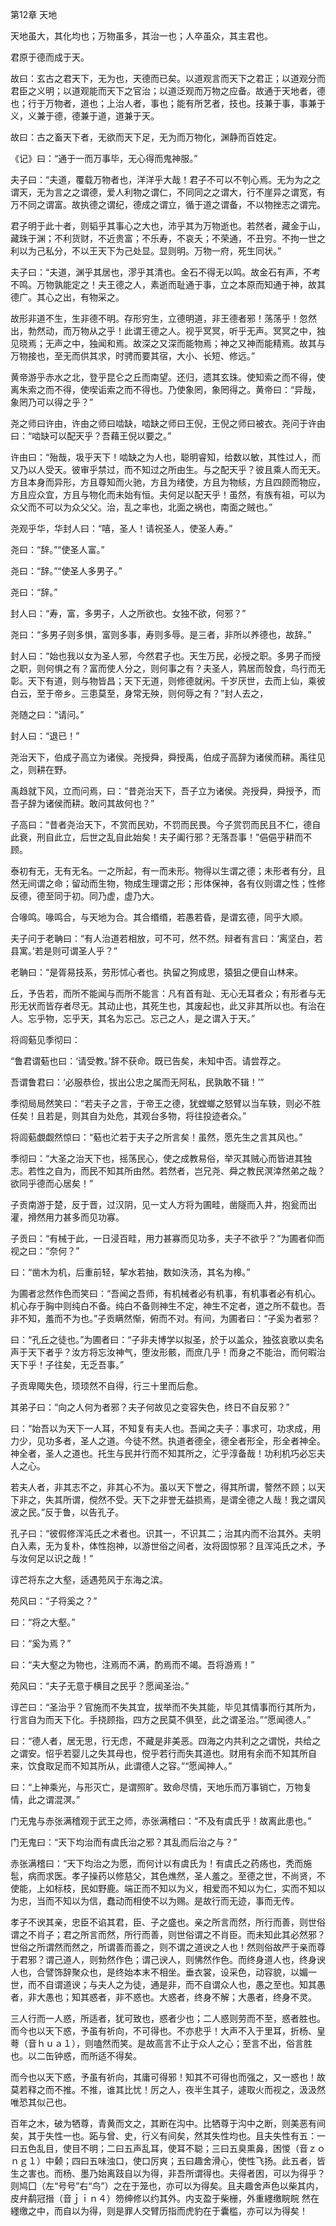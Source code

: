 第12章 天地

天地虽大，其化均也；万物虽多，其治一也；人卒虽众，其主君也。

君原于德而成于天。

故曰：玄古之君天下，无为也，天德而已矣。以道观言而天下之君正；以道观分而君臣之义明；以道观能而天下之官治；以道泛观而万物之应备。故通于天地者，德也；行于万物者，道也；上治人者，事也；能有所艺者，技也。技兼于事，事兼于义，义兼于德，德兼于道，道兼于天。

故曰：古之畜天下者，无欲而天下足，无为而万物化，渊静而百姓定。

《记》曰：“通于一而万事毕，无心得而鬼神服。”

夫子曰：“夫道，覆载万物者也，洋洋乎大哉！君子不可以不刳心焉。无为为之之谓天，无为言之之谓德，爱人利物之谓仁，不同同之之谓大，行不崖异之谓宽，有万不同之谓富。故执德之谓纪，德成之谓立，循于道之谓备，不以物挫志之谓完。

君子明于此十者，则韬乎其事心之大也，沛乎其为万物逝也。若然者，藏金于山，藏珠于渊；不利货财，不近贵富；不乐寿，不哀夭；不荣通，不丑穷。不拘一世之利以为己私分，不以王天下为己处显。显则明。万物一府，死生同状。”

夫子曰：“夫道，渊乎其居也，漻乎其清也。金石不得无以鸣。故金石有声，不考不鸣。万物孰能定之！夫王德之人，素逝而耻通于事，立之本原而知通于神，故其德广。其心之出，有物采之。

故形非道不生，生非德不明。存形穷生，立德明道，非王德者邪！荡荡乎！忽然出，勃然动，而万物从之乎！此谓王德之人。视乎冥冥，听乎无声。冥冥之中，独见晓焉；无声之中，独闻和焉。故深之又深而能物焉；神之又神而能精焉。故其与万物接也，至无而供其求，时骋而要其宿，大小、长短、修远。”

黄帝游乎赤水之北，登乎昆仑之丘而南望。还归，遗其玄珠。使知索之而不得，使离朱索之而不得，使喫诟索之而不得也。乃使象罔，象罔得之。黄帝曰：“异哉，象罔乃可以得之乎？”

尧之师曰许由，许由之师曰啮缺，啮缺之师曰王倪，王倪之师曰被衣。尧问于许由曰：“啮缺可以配天乎？吾藉王倪以要之。”

许由曰：“殆哉，圾乎天下！啮缺之为人也，聪明睿知，给数以敏，其性过人，而又乃以人受天。彼审乎禁过，而不知过之所由生。与之配天乎？彼且乘人而无天。方且本身而异形，方且尊知而火驰，方且为绪使，方且为物絯，方且四顾而物应，方且应众宜，方且与物化而未始有恒。夫何足以配天乎！虽然，有族有祖，可以为众父而不可以为众父父。治，乱之率也，北面之祸也，南面之贼也。”

尧观乎华，华封人曰：“嘻，圣人！请祝圣人，使圣人寿。”

尧曰：“辞。”“使圣人富。”

尧曰：“辞。”“使圣人多男子。”

尧曰：“辞。”

封人曰：“寿，富，多男子，人之所欲也。女独不欲，何邪？”

尧曰：“多男子则多惧，富则多事，寿则多辱。是三者，非所以养德也，故辞。”

封人曰：“始也我以女为圣人邪，今然君子也。天生万民，必授之职。多男子而授之职，则何惧之有？富而使人分之，则何事之有？夫圣人，鹑居而彀食，鸟行而无彰。天下有道，则与物皆昌；天下无道，则修德就闲。千岁厌世，去而上仙，乘彼白云，至于帝乡。三患莫至，身常无殃，则何辱之有？”封人去之，

尧随之曰：“请问。”

封人曰：“退已！”

尧治天下，伯成子高立为诸侯。尧授舜，舜授禹，伯成子高辞为诸侯而耕。禹往见之，则耕在野。

禹趋就下风，立而问焉，曰：“昔尧治天下，吾子立为诸侯。尧授舜，舜授予，而吾子辞为诸侯而耕。敢问其故何也？”

子高曰：“昔者尧治天下，不赏而民劝，不罚而民畏。今子赏罚而民且不仁，德自此衰，刑自此立，后世之乱自此始矣！夫子阖行邪？无落吾事！”俋俋乎耕而不顾。

泰初有无，无有无名。一之所起，有一而未形。物得以生谓之德；未形者有分，且然无间谓之命；留动而生物，物成生理谓之形；形体保神，各有仪则谓之性；性修反德，德至同于初。同乃虚，虚乃大。

合喙鸣。喙鸣合，与天地为合。其合缗缗，若愚若昏，是谓玄德，同乎大顺。

夫子问于老聃曰：“有人治道若相放，可不可，然不然。辩者有言曰：‘离坚白，若县寓。’若是则可谓圣人乎？”

老聃曰：“是胥易技系，劳形怵心者也。执留之狗成思，猿狙之便自山林来。

丘，予告若，而所不能闻与而所不能言：凡有首有趾、无心无耳者众；有形者与无形无状而皆存者尽无。其动止也，其死生也，其废起也，此又非其所以也。有治在人。忘乎物，忘乎天，其名为忘己。忘己之人，是之谓入于天。”

将闾葂见季彻曰：

“鲁君谓葂也曰：‘请受教。’辞不获命。既已告矣，未知中否。请尝荐之。

吾谓鲁君曰：‘必服恭俭，拔出公忠之属而无阿私，民孰敢不辑！’”

季彻局局然笑曰：“若夫子之言，于帝王之德，犹螳螂之怒臂以当车轶，则必不胜任矣！且若是，则其自为处危，其观台多物，将往投迹者众。”

将闾葂覷觑然惊曰：“葂也汒若于夫子之所言矣！虽然，愿先生之言其风也。”

季彻曰：“大圣之治天下也，摇荡民心，使之成教易俗，举灭其贼心而皆进其独志。若性之自为，而民不知其所由然。若然者，岂兄尧、舜之教民溟涬然弟之哉？欲同乎德而心居矣！”

子贡南游于楚，反于晋，过汉阴，见一丈人方将为圃畦，凿隧而入井，抱瓮而出灌，搰然用力甚多而见功寡。

子贡曰：“有械于此，一日浸百畦，用力甚寡而见功多，夫子不欲乎？”为圃者仰而视之曰：“奈何？”

曰：“凿木为机，后重前轻，挈水若抽，数如泆汤，其名为槔。”

为圃者忿然作色而笑曰：“吾闻之吾师，有机械者必有机事，有机事者必有机心。机心存于胸中则纯白不备。纯白不备则神生不定，神生不定者，道之所不载也。吾非不知，羞而不为也。”子贡瞒然惭，俯而不对。有间，为圃者曰：“子奚为者邪？

曰：“孔丘之徒也。”为圃者曰：“子非夫博学以拟圣，於于以盖众，独弦哀歌以卖名声于天下者乎？汝方将忘汝神气，堕汝形骸，而庶几乎！而身之不能治，而何暇治天下乎！子往矣，无乏吾事。”

子贡卑陬失色，顼顼然不自得，行三十里而后愈。

其弟子曰：“向之人何为者邪？夫子何故见之变容失色，终日不自反邪？”

曰：“始吾以为天下一人耳，不知复有夫人也。吾闻之夫子：事求可，功求成，用力少，见功多者，圣人之道。今徒不然。执道者德全，德全者形全，形全者神全。神全者，圣人之道也。托生与民并行而不知其所之，汒乎淳备哉！功利机巧必忘夫人之心。

若夫人者，非其志不之，非其心不为。虽以天下誉之，得其所谓，謷然不顾；以天下非之，失其所谓，傥然不受。天下之非誉无益损焉，是谓全德之人哉！我之谓风波之民。”反于鲁，以告孔子。

孔子曰：“彼假修浑沌氏之术者也。识其一，不识其二；治其内而不治其外。夫明白入素，无为复朴，体性抱神，以游世俗之间者，汝将固惊邪？且浑沌氏之术，予与汝何足以识之哉！”

谆芒将东之大壑，适遇苑风于东海之滨。

苑风曰：“子将奚之？”

曰：“将之大壑。”

曰：“奚为焉？”

曰：“夫大壑之为物也，注焉而不满，酌焉而不竭。吾将游焉！”

苑风曰：“夫子无意于横目之民乎？愿闻圣治。”

谆芒曰：“圣治乎？官施而不失其宜，拔举而不失其能，毕见其情事而行其所为，行言自为而天下化。手挠顾指，四方之民莫不俱至，此之谓圣治。”“愿闻德人。”

曰：“德人者，居无思，行无虑，不藏是非美恶。四海之内共利之之谓悦，共给之之谓安。怊乎若婴儿之失其母也，傥乎若行而失其道也。财用有余而不知其所自来，饮食取足而不知其所从，此谓德人之容。”“愿闻神人。”

曰：“上神乘光，与形灭亡，是谓照旷。致命尽情，天地乐而万事销亡，万物复情，此之谓混溟。”

门无鬼与赤张满稽观于武王之师，赤张满稽曰：“不及有虞氏乎！故离此患也。”

门无鬼曰：“天下均治而有虞氏治之邪？其乱而后治之与？”

赤张满稽曰：“天下均治之为愿，而何计以有虞氏为！有虞氏之药疡也，秃而施髢，病而求医。孝子操药以修慈父，其色燋然，圣人羞之。至德之世，不尚贤，不使能，上如标枝，民如野鹿。端正而不知以为义，相爱而不知以为仁，实而不知以为忠，当而不知以为信，蠢动而相使不以为赐。是故行而无迹，事而无传。

孝子不谀其亲，忠臣不谄其君，臣、子之盛也。亲之所言而然，所行而善，则世俗谓之不肖子；君之所言而然，所行而善，则世俗谓之不肖臣。而未知此其必然邪？世俗之所谓然而然之，所谓善而善之，则不谓之道谀之人也！然则俗故严于亲而尊于君邪？谓己道人，则勃然作色；谓己谀人，则怫然作色。而终身道人也，终身谀人也，合譬饰辞聚众也，是终始本末不相坐。垂衣裳，设采色，动容貌，以媚一世，而不自谓道谀；与夫人之为徒，通是非，而不自谓众人也，愚之至也。知其愚者，非大愚也；知其惑者，非不惑也。大惑者，终身不解；大愚者，终身不灵。

三人行而一人惑，所适者，犹可致也，惑者少也；二人惑则劳而不至，惑者胜也。而今也以天下惑，予虽有祈向，不可得也。不亦悲乎！大声不入于里耳，折杨、皇荂（音ｈｕａ１），则嗑然而笑。是故高言不止于众人之心；至言不出，俗言胜也。以二缶钟惑，而所适不得矣。

而今也以天下惑，予虽有祈向，其庸可得邪！知其不可得也而强之，又一惑也！故莫若释之而不推。不推，谁其比忧！厉之人，夜半生其子，遽取火而视之，汲汲然唯恐其似己也。

百年之木，破为牺尊，青黄而文之，其断在沟中。比牺尊于沟中之断，则美恶有间矣，其于失性一也。跖与曾、史，行义有间矣，然其失性均也。且夫失性有五：一曰五色乱目，使目不明；二曰五声乱耳，使耳不聪；三曰五臭熏鼻，困惾（音ｚｏｎｇ１）中颡；四曰五味浊口，使口厉爽；五曰趣舍滑心，使性飞扬。此五者，皆生之害也。而杨、墨乃始离跂自以为得，非吾所谓得也。夫得者困，可以为得乎？则鸠囗（左“号号”右“鸟”）之在于笼也，亦可以为得矣。且夫趣舍声色以柴其内，皮弁鹬冠搢（音ｊｉｎ４）笏绅修以约其外。内支盈于柴栅，外重纆缴睆睆 然在纆缴之中，而自以为得，则是罪人交臂历指而虎豹在于囊槛，亦可以为得矣！

